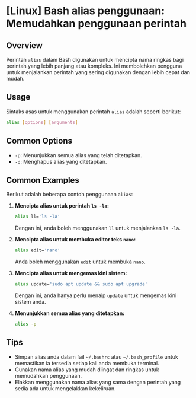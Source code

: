 # [Linux] Bash alias penggunaan: Memudahkan penggunaan perintah

## Overview
Perintah `alias` dalam Bash digunakan untuk mencipta nama ringkas bagi perintah yang lebih panjang atau kompleks. Ini membolehkan pengguna untuk menjalankan perintah yang sering digunakan dengan lebih cepat dan mudah.

## Usage
Sintaks asas untuk menggunakan perintah `alias` adalah seperti berikut:

```bash
alias [options] [arguments]
```

## Common Options
- `-p`: Menunjukkan semua alias yang telah ditetapkan.
- `-d`: Menghapus alias yang ditetapkan.

## Common Examples
Berikut adalah beberapa contoh penggunaan `alias`:

1. **Mencipta alias untuk perintah `ls -la`:**
   ```bash
   alias ll='ls -la'
   ```
   Dengan ini, anda boleh menggunakan `ll` untuk menjalankan `ls -la`.

2. **Mencipta alias untuk membuka editor teks `nano`:**
   ```bash
   alias edit='nano'
   ```
   Anda boleh menggunakan `edit` untuk membuka `nano`.

3. **Mencipta alias untuk mengemas kini sistem:**
   ```bash
   alias update='sudo apt update && sudo apt upgrade'
   ```
   Dengan ini, anda hanya perlu menaip `update` untuk mengemas kini sistem anda.

4. **Menunjukkan semua alias yang ditetapkan:**
   ```bash
   alias -p
   ```

## Tips
- Simpan alias anda dalam fail `~/.bashrc` atau `~/.bash_profile` untuk memastikan ia tersedia setiap kali anda membuka terminal.
- Gunakan nama alias yang mudah diingat dan ringkas untuk memudahkan penggunaan.
- Elakkan menggunakan nama alias yang sama dengan perintah yang sedia ada untuk mengelakkan kekeliruan.
